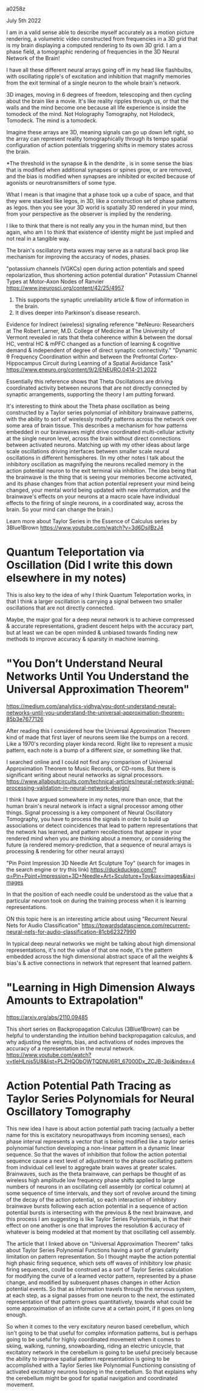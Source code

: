 a0258z

July 5th 2022

I am in a valid sense able to describe myself accurately as a motion picture rendering, a volumetric video constructed from frequencies in a 3D grid that is my brain displaying a computed rendering to its own 3D grid. I am a phase field, a tomographic rendering of frequencies in the 3D Neural Network of the Brain!

I have all these different neural arrays going off in my head like flashbulbs, with oscillating ripple's of excitation and inhibition that magnify memories from the exit terminal of a single neuron to the whole brain's network.

3D images, moving in 6 degrees of freedom, telescoping and then cycling about the brain like a movie. It's like reality ripples through us, or that the walls and the mind become one because all life experience is inside the tomodeck of the mind. Not Holography Tomography, not Holodeck, Tomodeck. The mind is a tomodeck.

Imagine these arrays are 3D, meaning signals can go up down left right, so the array can represent reality tomographically through its tempo spatial configuration of action potentials triggering shifts in  memory states across the brain.

*The threshold in the synapse & in the dendrite , is in some sense the bias that is modified  when additional synapses or spines grow, or are removed, and the bias is modified when synapses are inhibited or excited because of agonists or neurotransmitters of some type.

What I mean is that imagine that a phase took up a cube of space, and that they were stacked like legos, in 3D, like a construction set of phase patterns as legos. then you see your 3D world is spatially 3D rendered in your mind, from your perspective as the observer is implied by the rendering.

I like to think that there is not really any you in the human mind, but then again, who am I to think that existence of identity might be just implied and not real in a tangible way.

The brain's oscillatory theta waves may serve as a natural back prop like mechanism for improving the accuracy of nodes, phases.

"potassium channels (VGKCs) open during action potentials and speed repolarization, thus shortening action potential duration"
Potassium Channel Types at Motor-Axon Nodes of Ranvier
https://www.jneurosci.org/content/42/25/4957
1. This supports the synaptic unreliability article & flow of information in the brain.
2. It dives deeper into Parkinson's disease research.

Evidence for Indirect (wireless) signaling reference
"#eNeuro: Researchers at The Robert Larner, M.D. College of Medicine at The University of Vermont revealed in rats that theta coherence within & between the dorsal HC, ventral HC & mPFC changed as a function of learning & cognitive demand & independent of degree of direct synaptic connectivity."
"Dynamic θ Frequency Coordination within and between the Prefrontal Cortex-Hippocampus Circuit during Learning of a Spatial Avoidance Task" https://www.eneuro.org/content/9/2/ENEURO.0414-21.2022

Essentially this reference shows that Theta Oscillations are driving coordinated activity between neurons that are not directly connected by synaptic arrangements, supporting the theory I am putting forward.

It's interesting to think about the Theta phase oscillation as being constructed by a Taylor series polynomial of inhibitory brainwave patterns, with the ability to sort of wirelessly modify patterns across the network over some area of brain tissue. This describes a mechanism for how patterns embedded in our brainwaves might drive coordinated multi-cellular activity at the single neuron level, across the brain without direct connections between activated neurons. Matching up with my other ideas about large scale oscillations driving interfaces between smaller scale neural oscillations in different hemispheres.
(In my other notes I talk about the inhibitory oscillation as magnifying the neurons recalled memory in the action potential neuron to the exit terminal via inhibition. The idea being that the brainwave is the thing that is seeing your memories become activated, and its phase changes from that action potential represent your mind being changed, your mental world being updated with new information, and the brainwave's effects on your neurons at a macro scale have individual effects to the firing of single neurons, in a coordinated way, across the brain. So your mind can change the brain.)

Learn more about Taylor Series in the Essence of Calculus series by 3Blue1Brown https://www.youtube.com/watch?v=3d6DsjIBzJ4

# Quantum Teleportation via Oscillation (Did I write this down elsewhere in my notes)
This is also key to the idea of why I think Quantum Teleportation works, in that I think a larger oscillation is carrying a signal between two smaller oscillations that are not directly connected.

Maybe, the major goal for a deep neural network is to achieve compressed & accurate representations, gradient descent helps with the accuracy part, but at least we can be open minded & unbiased towards finding new methods to improve accuracy & sparsity in machine learning.

# "You Don’t Understand Neural Networks Until You Understand the Universal Approximation Theorem" 
https://medium.com/analytics-vidhya/you-dont-understand-neural-networks-until-you-understand-the-universal-approximation-theorem-85b3e7677126

After reading this I considered how the Universal Approximation Theorem kind of made that first layer of neurons seem like the bumps on a record. Like a 1970's recording player kinda record. Right like to represent a music pattern, each note is a bump of a different size, or something like that.

I searched online and I could not find any comparison of Universal Approximation Theorem to Music Records, or CD-roms. But there is significant writing about neural networks as signal processors. https://www.allaboutcircuits.com/technical-articles/neural-network-signal-processing-validation-in-neural-network-design/

I think I have argued somewhere in my notes, more than once, that the human brain's neural network is infact a signal processor among other things. Signal processing is a key component of Neural Oscillatory Tomography, you have to process the signals in order to build up associations or detect coincidences that lead to pattern representations that the network has learned, and pattern recollections that appear in your rendered mind when you are thinking about a memory, or considering the future (a rendered memory-prediction, that a sequence of neural arrays is processing & rendering for other neural arrays)

"Pin Point Impression 3D Needle Art Sculpture Toy" (search for images in the search engine or try this link) https://duckduckgo.com/?q=Pin+Point+Impression+3D+Needle+Art+Sculpture+Toy&iax=images&ia=images 

In that the position of each needle could be understood as the value that a particular neuron took on during the training process when it is learning representations.

ON this topic here is an interesting article about using "Recurrent Neural Nets for Audio Classification" https://towardsdatascience.com/recurrent-neural-nets-for-audio-classification-81cb62327990

In typical deep neural networks we might be talking about high dimensional representations, it's not the value of that one node, it's the pattern embedded across the high dimensional abstract space of all the weights & bias's & active connections in network that represent that learned pattern.

# "Learning in High Dimension Always Amounts to Extrapolation"
https://arxiv.org/abs/2110.09485

This short series on Backpropagation Calculus (3Blue1Brown) can be helpful to understanding the intuition behind backpropagation calculus, and why adjusting the weights, bias, and activations of nodes improves the accuracy of a representation in the neural network. 
https://www.youtube.com/watch?v=tIeHLnjs5U8&list=PLZHQObOWTQDNU6R1_67000Dx_ZCJB-3pi&index=4

# Action Potential Path Tracing as Taylor Series Polynomials for Neural Oscillatory Tomography 

This new idea I have is about action potential path tracing (actually a better name for this is excitatory neuropathways from incoming senses), each phase interval represents a vector that is being modified like a taylor series polynomial function developing a non-linear pattern in a dynamic linear sequence. So that the waves of inhibition that follow the action potential sequence cause a next level of adjustment to the phase oscillating pattern from individual cell level to aggregate brain waves at greater scales. Brainwaves, such as the theta brainwave, can perhaps be thought of as wireless high amplitude low frequency phase shifts applied to large numbers of neurons in an oscillating cell assembly (or cortical column) at some sequence of time intervals, and they sort of revolve around the timing of the decay of the action potential, so each interaction of inhibitory brainwave bursts following each action potential in a sequence of action potential bursts is intersecting with the previous & the next brainwave, and this process I am suggesting is like Taylor Series Polynomials, in that their effect on one another is one that improves the resolution & accuracy of whatever is being modeled at that moment by that oscillating cell assembly. 

The article that I linked above on "Universal Approximation Theorem" talks about Taylor Series Polynomial Functions having a sort of granularity limitation on pattern representation. So I thought maybe the action potential high phasic firing sequence, which sets off waves of inhibitory low phasic firing sequences, could be construed as a sort of Taylor Series calculation for modifying the curve of a learned vector pattern, represented by a phase change, and modified by subsequent phases changes in other Action potential events. So that as information travels through the nervous system, at each step, as a signal passes from one neuron to the next, the estimated representation of that pattern grows quantitatively, towards what could be some approximation of an infinite curve at a certain point, if it goes on long enough. 

So when it comes to the very excitatory neuron based cerebellum, which isn't going to be that useful for complex information patterns, but is perhaps going to be useful for highly coordinated movement when it comes to skiing, walking, running, snowboarding, riding an electric unicycle, that excitatory network in the cerebellum is going to be useful precisely because the ability to improve spatial pattern representation is going to be accomplished with a Taylor Series like Polynomial Functioning consisting of activated excitatory neurons looping in the cerebellum. So that explains why the cerebellum might be good for spatial navigation and coordinated movement.


